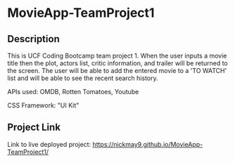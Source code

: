 # MovieApp-TeamProject1

## Description
This is UCF Coding Bootcamp team project 1. When the user inputs a movie title then the plot, actors list, critic information, and trailer will be returned to the screen. The user will be able to add the entered movie to a 'TO WATCH' list and will be able to see the recent search history.

APIs used: OMDB, Rotten Tomatoes, Youtube

CSS Framework: "UI Kit"

## Project Link
Link to live deployed project: https://nickmay9.github.io/MovieApp-TeamProject1/
